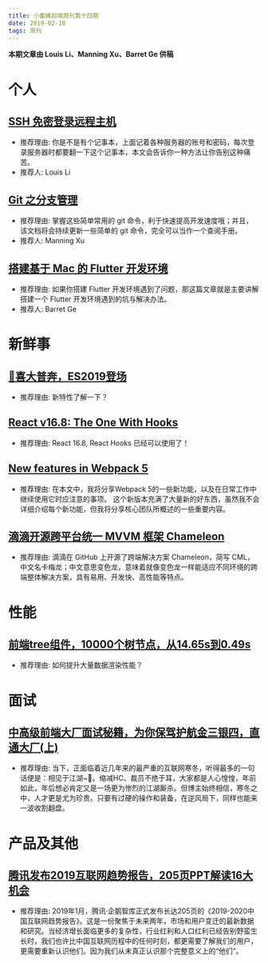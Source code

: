 ```yaml
---
title: 小蜜蜂前端周刊第十四期
date: 2019-02-18
tags: 周刊
---
```


**本期文章由 Louis Li、Manning Xu、Barret Ge 供稿**

# 个人

## [SSH 免密登录远程主机](http://blog.wecode.club/2019/02/11/ssh-wihtout-password/)

+ 推荐理由: 你是不是有个记事本，上面记着各种服务器的账号和密码，每次登录服务器时都要翻一下这个记事本，本文会告诉你一种方法让你告别这种痛苦。
+ 推荐人: Louis Li

## [Git 之分支管理](https://www.jianshu.com/p/52fa21e7474f)

+ 推荐理由: 掌握这些简单常用的 git 命令，利于快速提高开发速度哦；并且，该文档将会持续更新一些简单的 git 命令，完全可以当作一个查阅手册。
+ 推荐人: Manning Xu

## [搭建基于 Mac 的 Flutter 开发环境](https://github.com/G-Grant/Note/issues/1)

+ 推荐理由: 如果你搭建 Flutter 开发环境遇到了问题，那这篇文章就是主要讲解搭建一个 Flutter 开发环境遇到的坑与解决办法。
+ 推荐人: Barret Ge

# 新鲜事

## [🎉喜大普奔，ES2019登场](https://juejin.im/post/5c512592e51d4507786250b6)

+ 推荐理由: 新特性了解一下？

## [React v16.8: The One With Hooks](https://reactjs.org/blog/2019/02/06/react-v16.8.0.html)

+ 推荐理由: React 16.8, React Hooks 已经可以使用了！

## [New features in Webpack 5](https://blog.logrocket.com/new-features-in-webpack-5-2559755adf5e)

+ 推荐理由: 在本文中，我将分享Webpack 5的一些新功能，以及在日常工作中继续使用它时应注意的事项。 这个新版本充满了大量新的好东西，虽然我不会详细介绍每个新功能，但我将分享核心团队所概述的一些重要内容。

## [滴滴开源跨平台统一 MVVM 框架 Chameleon](https://mp.weixin.qq.com/s/wk7yi4LWGaPPIf1DPRRrOA)

+ 推荐理由: 滴滴在 GitHub 上开源了跨端解决方案 Chameleon，简写 CML，中文名卡梅龙；中文意思变色龙，意味着就像变色龙一样能适应不同环境的跨端整体解决方案，具有易用、开发快、高性能等特点。

# 性能

## [前端tree组件，10000个树节点，从14.65s到0.49s](https://zhuanlan.zhihu.com/p/55528376)

+ 推荐理由: 如何提升大量数据渲染性能？

# 面试

## [中高级前端大厂面试秘籍，为你保驾护航金三银四，直通大厂(上)](https://juejin.im/post/5c64d15d6fb9a049d37f9c20)

+ 推荐理由: 当下，正面临着近几年来的最严重的互联网寒冬，听得最多的一句话便是：相见于江湖~🤣。缩减HC、裁员不绝于耳，大家都是人心惶惶，年前如此，年后想必肯定又是一场更为惨烈的江湖厮杀。但博主始终相信，寒冬之中，人才更是尤为珍贵。只要有过硬的操作和装备，在逆风局下，同样也能来一波收割翻盘。

# 产品及其他

## [腾讯发布2019互联网趋势报告，205页PPT解读16大机会](https://mp.weixin.qq.com/s?__biz=MjM5NDI2NDU5Mw==&mid=2655260666&idx=1&sn=cdf7fd852dbad127e2e5822bae9d7b5f)

+ 推荐理由: 2019年1月，腾讯·企鹅智库正式发布长达205页的《2019-2020中国互联网趋势报告》。这是一份聚焦于未来两年，市场和用户变迁的最新数据和研究。当经济增长面临更多的复杂性，行业红利和人口红利已经告别野蛮生长时，我们也许比中国互联网历程中的任何时刻，都更需要了解我们的用户，更需要重新认识他们。因为我们从未真正认识那个完整意义上的“他们”。